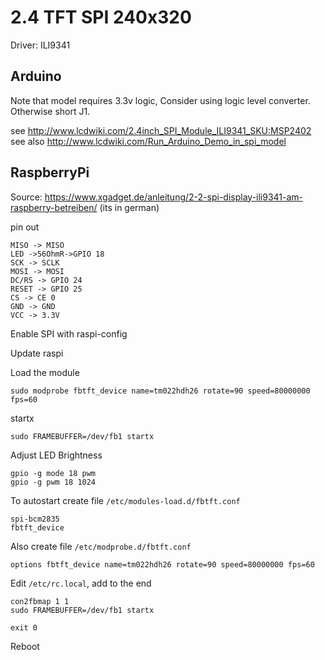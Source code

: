 # 2.4 TFT SPI 240x320

Driver: ILI9341


## Arduino
Note that model requires 3.3v logic, Consider using logic level converter. Otherwise short J1.

see http://www.lcdwiki.com/2.4inch_SPI_Module_ILI9341_SKU:MSP2402
see also http://www.lcdwiki.com/Run_Arduino_Demo_in_spi_model


## RaspberryPi

Source: https://www.xgadget.de/anleitung/2-2-spi-display-ili9341-am-raspberry-betreiben/
(its in german)

pin out

    MISO -> MISO
    LED ->56OhmR->GPIO 18
    SCK -> SCLK
    MOSI -> MOSI
    DC/RS -> GPIO 24
    RESET -> GPIO 25
    CS -> CE 0
    GND -> GND
    VCC -> 3.3V

Enable SPI with raspi-config

Update raspi

Load the module

    sudo modprobe fbtft_device name=tm022hdh26 rotate=90 speed=80000000 fps=60

startx

    sudo FRAMEBUFFER=/dev/fb1 startx

Adjust LED Brightness

    gpio -g mode 18 pwm
    gpio -g pwm 18 1024
    
To autostart create file `/etc/modules-load.d/fbtft.conf`

    spi-bcm2835
    fbtft_device
    
Also create file `/etc/modprobe.d/fbtft.conf`

    options fbtft_device name=tm022hdh26 rotate=90 speed=80000000 fps=60
    
Edit `/etc/rc.local`, add to the end

    con2fbmap 1 1
    sudo FRAMEBUFFER=/dev/fb1 startx
    
    exit 0

Reboot
